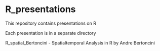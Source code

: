 # R_presentations
This repository contains presentations on R

Each presentation is in a separate directory

R_spatial_Bertoncini - Spatialtemporal Analysis in R by Andre Bertoncini